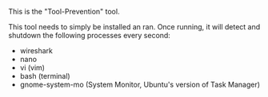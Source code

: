 This is the "Tool-Prevention" tool.

This tool needs to simply be installed an ran.  Once running, it will detect and shutdown the following processes every second:
- wireshark
- nano
- vi (vim)
- bash (terminal)
- gnome-system-mo (System Monitor, Ubuntu's version of Task Manager)
